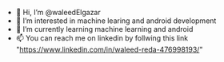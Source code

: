 - 👋 Hi, I’m @waleedElgazar
- 👀 I’m interested in machine learing and android development
- 🌱 I’m currently learning machine learning and android
- 📫 You can reach me on linkedin by follwing this link "https://www.linkedin.com/in/waleed-reda-476998193/"

